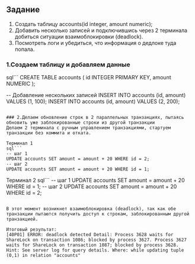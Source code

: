 ## Задание
1. Создать таблицу accounts(id integer, amount numeric);
2. Добавить несколько записей и подключившись через 2 терминала добиться
ситуации взаимоблокировки (deadlock).
3. Посмотреть логи и убедиться, что информация о дедлоке туда попала.

### 1.Создаем таблицу и добавляем данные
sql```
CREATE TABLE accounts (
    id INTEGER PRIMARY KEY,
    amount NUMERIC
);

-- Добавление нескольких записей
INSERT INTO accounts (id, amount) VALUES (1, 100);
INSERT INTO accounts (id, amount) VALUES (2, 200);
```

### 2.Делаем обновление строк в 2 параллельных транзакциях, пытаясь обновить уже заблокированные строки из другой транзакции
Делаем 2 терминала с ручным управлением транзакциями, стартуем транзакции без коммита и отката.

Терминал 1
sql```
-- шаг 1
UPDATE accounts SET amount = amount + 20 WHERE id = 2;
-- шаг 2
UPDATE accounts SET amount = amount + 20 WHERE id = 1;
```

Терминал 2
sql```
-- шаг 1
UPDATE accounts SET amount = amount + 20 WHERE id = 1;
-- шаг 2
UPDATE accounts SET amount = amount + 20 WHERE id = 2;
```

В этот момент возникнет взаимоблокировка (deadlock), так как обе транзакции пытаются получить доступ к строкам, заблокированным другой транзакцией.

Итоговый результат:
[40P01] ERROR: deadlock detected Detail: Process 3628 waits for ShareLock on transaction 1086; blocked by process 3627. Process 3627 waits for ShareLock on transaction 1087; blocked by process 3628. Hint: See server log for query details. Where: while updating tuple (0,1) in relation "accounts"